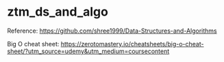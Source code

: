 # ztm_ds_and_algo
Reference:
https://github.com/shree1999/Data-Structures-and-Algorithms

Big O cheat sheet:
https://zerotomastery.io/cheatsheets/big-o-cheat-sheet/?utm_source=udemy&utm_medium=coursecontent
